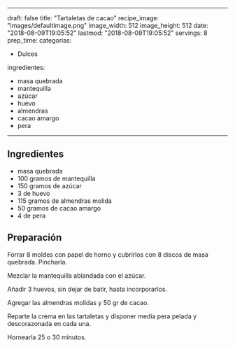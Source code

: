 
---
draft: false
title: "Tartaletas de cacao"
recipe_image: "images/defaultImage.png"
image_width: 512
image_height: 512
date: "2018-08-09T19:05:52"
lastmod: "2018-08-09T19:05:52"
servings: 8
prep_time: 
categorias:
  - Dulces

ingredientes:
  - masa quebrada
  - mantequilla
  - azúcar
  - huevo
  - almendras
  - cacao amargo
  - pera
---

## Ingredientes
- masa quebrada
- 100 gramos de mantequilla
- 150 gramos de azúcar
- 3  de huevo
- 115 gramos de almendras molida
- 50 gramos de cacao amargo
- 4  de pera

## Preparación
Forrar 8 moldes con papel de horno y cubrirlos con 8 discos de masa quebrada. Pincharla.

Mezclar la mantequilla ablandada con el azúcar.

Añadir 3 huevos, sin dejar de batir, hasta incorporarlos.

Agregar las almendras molidas y 50 gr de cacao.

Reparte la crema en las tartaletas y disponer media pera pelada y descorazonada en cada una.

Hornearla 25 o 30 minutos.


